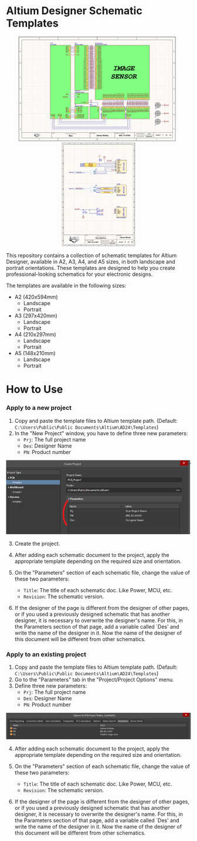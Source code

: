 # Altium Designer Schematic Templates

<p align="center">
	<img src="images/example1.png?raw=true" width=430>
	&nbsp;
	<img src="images/example2.png?raw=true" width=200>
</p>

This repository contains a collection of schematic templates for Altium Designer, available in A2, A3, A4, and A5 sizes, in both landscape and portrait orientations. These templates are designed to help you create professional-looking schematics for your electronic designs.

The templates are available in the following sizes:

* A2 (420x594mm)
	- Landscape
	- Portrait
* A3 (297x420mm)
	- Landscape
	- Portrait
* A4 (210x297mm)
	- Landscape
	- Portrait
* A5 (148x210mm)
	- Landscape
	- Portrait

# How to Use

### Apply to a new project

1. Copy and paste the template files to Altium template path. (Default: `C:\Users\Public\Public Documents\Altium\AD24\Templates`)
2. In the "New Project" window, you have to define three new parameters:
	- `Prj`: The full project name
	- `Des`: Designer Name
	-  `PN`: Product number

<div align="center">
    <p>
        <img src="images/project_parameters.png?raw=true "add new"" width="700">
    </p>
</div>

3. Create the project.
4. After adding each schematic document to the project, apply the appropriate template depending on the required size and orientation.
5. On the "Parameters" section of each schematic file, change the value of these two parameters:
	- `Title`: The title of each schematic doc. Like Power, MCU, etc.
	- `Revision`: The schematic version.

6. If the designer of the page is different from the designer of other pages, or if you used a previously designed schematic that has another designer, it is necessary to overwrite the designer's name. For this, in the Parameters section of that page, add a variable called `Des' and write the name of the designer in it. Now the name of the designer of this document will be different from other schematics.

### Apply to an existing project

1. Copy and paste the template files to Altium template path. (Default: `C:\Users\Public\Public Documents\Altium\AD24\Templates`)
2. Go to the "Parameters" tab in the "Project/Project Options" menu.
3. Define three new parameters:
	- `Prj`: The full project name
	- `Des`: Designer Name
	-  `PN`: Product number

<div align="center">
    <p>
        <img src="images/project_options_parameters.png?raw=true "add new"">
    </p>
</div>

4. After adding each schematic document to the project, apply the appropriate template depending on the required size and orientation.
5. On the "Parameters" section of each schematic file, change the value of these two parameters:
	- `Title`: The title of each schematic doc. Like Power, MCU, etc.
	- `Revision`: The schematic version.

6. If the designer of the page is different from the designer of other pages, or if you used a previously designed schematic that has another designer, it is necessary to overwrite the designer's name. For this, in the Parameters section of that page, add a variable called `Des' and write the name of the designer in it. Now the name of the designer of this document will be different from other schematics.

